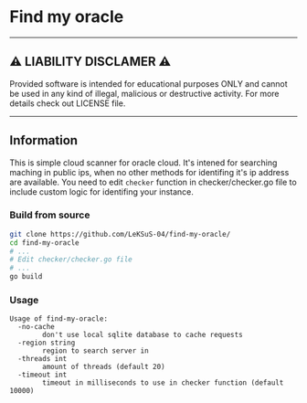 # Find my oracle

<hr>

## ⚠️ LIABILITY DISCLAMER ⚠️

Provided software is intended for educational purposes ONLY and cannot be used in
any kind of illegal, malicious or destructive activity. For more details check out
LICENSE file.

<hr>

## Information
This is simple cloud scanner for oracle cloud. It's intened for searching maching
in public ips, when no other methods for identifing it's ip address are available.
You need to edit `checker` function in checker/checker.go file to include custom
logic for identifing your instance.

### Build from source
```bash
git clone https://github.com/LeKSuS-04/find-my-oracle/
cd find-my-oracle
# ...
# Edit checker/checker.go file
# ...
go build
```

### Usage
```
Usage of find-my-oracle:
  -no-cache
        don't use local sqlite database to cache requests
  -region string
        region to search server in
  -threads int
        amount of threads (default 20)
  -timeout int
        timeout in milliseconds to use in checker function (default 10000)
```
